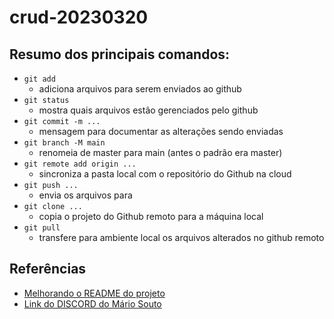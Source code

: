# crud-20230320

## Resumo dos principais comandos:
- `git add`
    - adiciona arquivos para serem enviados ao github
- `git status`
    - mostra quais arquivos estão gerenciados pelo github
- `git commit -m ...`
    - mensagem para documentar as alterações sendo enviadas
- `git branch -M main`
    - renomeia de master para main (antes o padrão era master)
- `git remote add origin ...`
    - sincroniza a pasta local com o repositório do Github na cloud
- `git push ...` 
    - envia os arquivos para
- `git clone ...`
    - copia o projeto do Github remoto para a máquina local
- `git pull`
    - transfere para ambiente local os arquivos alterados no github remoto

## Referências

- [Melhorando o README do projeto](https://www.youtube.com/watch?v=yMRSDdifGW8)
- [Link do DISCORD do Mário Souto](mariosouto.com/discord)

